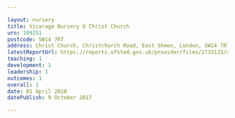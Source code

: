 ```yaml
---

layout: nursery
title: Vicarage Nursery @ Christ Church
urn: 109251
postcode: SW14 7RT
address: Christ Church, Christchurch Road, East Sheen, London, SW14 7RT
latestReportUrl: https://reports.ofsted.gov.uk/provider/files/2733133/urn/109251.pdf
teaching: 1
development: 1
leadership: 1
outcomes: 1
overall: 1
date: 01 April 2018 
datePublish: 9 October 2017

---
```


